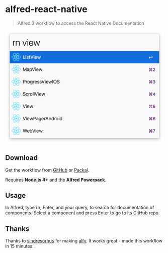 # alfred-react-native
> Alfred 3 workflow to access the React Native Documentation

![screenshot.png](screenshot.png)


## Download

Get the workflow from [GitHub](https://github.com/ekonstantinidis/alfred-react-native/releases/latest) or [Packal](http://www.packal.org/workflow/react-native).

Requires **Node.js 4+** and the **Alfred Powerpack**.


## Usage

In Alfred, type rn, Enter, and your query, to search for documentation of components.
Select a component and press Enter to go to its GitHub repo.


## Thanks

Thanks to [sindresorhus](https://github.com/sindresorhus) for making [alfy](https://github.com/sindresorhus/alfy). It works great - made this workflow in 15 minutes.
